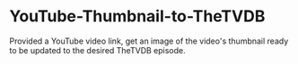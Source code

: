 # YouTube-Thumbnail-to-TheTVDB
Provided a YouTube video link, get an image of the video's thumbnail ready to be updated to the desired TheTVDB episode.
